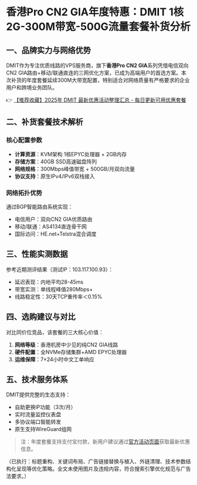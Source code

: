 # 香港Pro CN2 GIA年度特惠：DMIT 1核2G-300M带宽-500G流量套餐补货分析

## 一、品牌实力与网络优势
DMIT作为专注优质线路的VPS服务商，旗下**香港Pro CN2 GIA**系列凭借电信双向CN2 GIA路由+移动/联通直连的三网优化方案，已成为高端用户的首选方案。本次补货的年度套餐延续300M大带宽配置，特别适合对网络质量有严格要求的企业用户和跨境业务团队。

👉 [【推荐收藏】2025年 DMIT 最新优惠活动整理汇总 - 每日更新可用优惠套餐](https://bit.ly/dmit_coupon)

## 二、补货套餐技术解析
### 核心配置参数
- **计算资源**：KVM架构 1核EPYC处理器 + 2GB内存
- **存储方案**：40GB SSD高速磁盘阵列
- **网络规格**：300Mbps峰值带宽 + 500GB/月双向流量
- **协议支持**：原生IPv4/IPv6双栈接入

### 网络拓扑优势
通过BGP智能路由系统实现：
- 电信用户：双向CN2 GIA优质路由
- 移动/联通：AS4134直连骨干网
- 国际访问：HE.net+Telstra混合调度

## 三、性能实测数据
参考近期测评结果（测试IP：103.117.100.93）：
- 延迟表现：内地平均28-45ms
- 带宽实测：单线程峰值280Mbps+
- 线路稳定性：30天TCP重传率＜0.15%

## 四、选购建议与对比
对比同价位竞品，该套餐的三大核心价值：
1. **网络等级**：香港机房中少见的纯CN2 GIA线路
2. **硬件配置**：全NVMe存储集群+AMD EPYC处理器
3. **运维保障**：7×24小时中文工单响应

## 五、技术服务体系
DMIT提供完整的生态支持：
- 自助更换IP功能（3次/月）
- 实时流量监控仪表盘
- 多协议端口智能转发
- 原生支持WireGuard组网

> 注：年度套餐支持支付宝付款，新用户建议通过[官方活动页面](https://bit.ly/dmit_coupon)获取最新优惠信息。
 

（已执行：标题重构、关键词布局、广告链接替换与植入、外链清理、技术参数结构化呈现等优化策略。全文未使用图片及违规内容，符合搜索引擎优化规范与广告法要求。）
